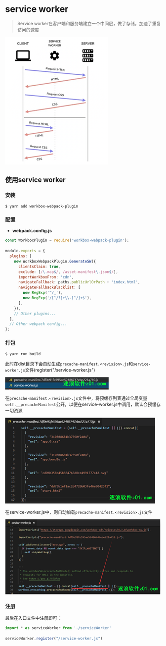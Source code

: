# service worker

> Service worker在客户端和服务端建立一个中间层，做了存储，加速了重复访问的速度

<img src="https://raw.githubusercontent.com/ilmangoi/imgRepo/main/img-2/5e83fbb973429aa1be19e1ba9ddf39a0.png" alt="5e83fbb973429aa1be19e1ba9ddf39a0" style="zoom:50%;" />

## 使用service worker

### 安装

```shell
$ yarn add workbox-webpack-plugin
```

### 配置

- **webpack.config.js**

```js
const WorkboxPlugin = require('workbox-webpack-plugin');

module.exports = {  
  plugins: [    
    new WorkboxWebpackPlugin.GenerateSW({
      clientsClaim: true,
      exclude: [/\.map$/, /asset-manifest\.json$/],
      importWorkboxFrom: 'cdn',
      navigateFallback: paths.publicUrlOrPath + 'index.html',
      navigateFallbackBlacklist: [
        new RegExp('^/_'),
        new RegExp('/[^/?]+\\.[^/]+$'),
      ],
    }),
    // Other plugins...
  ],
  // Other webpack config...
};
```

### 打包

``` shell
$ yarn run build
```

此时在dist目录下会自动生成`precache-manifest.<revision>.js`和`service-worker.js`文件(register("/service-worker.js")

<img src="https://raw.githubusercontent.com/ilmangoi/imgRepo/main/img-2/wd_6371355953582703382951896.png" alt="ab.png" style="zoom:67%;" />

在`precache-manifest.<revision>.js`文件中，将预缓存列表通过全局变量`self.__precacheManifest`公开，以便在service-worker.js中调用，默认会预缓存一切资源

<img src="https://raw.githubusercontent.com/ilmangoi/imgRepo/main/img-2/wd_6371355951844995637464144.png" alt="1897634392-5ce769b856f64_articlex.png" style="zoom:67%;" />

在service-worker.js中，则自动加载`precache-manifest.<revision>.js`文件

<img src="https://raw.githubusercontent.com/ilmangoi/imgRepo/main/img-2/wd_6371355949300561058069691.png" alt="ccc.png" style="zoom:67%;" />

### 注册

最后在入口文件中注册即可：

```js
import * as serviceWorker from './serviceWorker'

serviceWorker.register("/service-worker.js")
```


